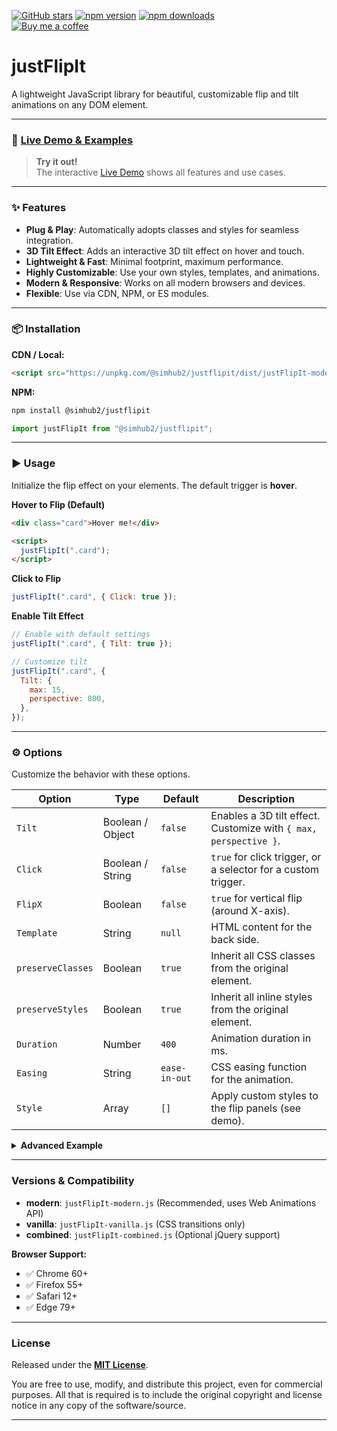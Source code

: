 [![GitHub stars](https://img.shields.io/github/stars/SimHub/justFlipIt.svg?style=social)](https://github.com/SimHub/justFlipIt)
[![npm version](https://img.shields.io/npm/v/@simhub2/justflipit.svg)](https://www.npmjs.com/package/@simhub2/justflipit)
[![npm downloads](https://img.shields.io/npm/dt/@simhub2/justflipit.svg)](https://www.npmjs.com/package/@simhub2/justflipit)  
[![Buy me a coffee](https://img.shields.io/badge/-buy_me_a_coffee-yellow?style=flat&social&logo=buymeacoffee&logoColor=white&labelColor=black)](https://www.buymeacoffee.com/simhub)

# justFlipIt

A lightweight JavaScript library for beautiful, customizable flip and tilt animations on any DOM element.

---

### 🚀 [Live Demo & Examples](https://SimHub.github.io/justFlipIt/)

> **Try it out!**  
> The interactive [Live Demo](https://SimHub.github.io/justFlipIt/) shows all features and use cases.

---

### ✨ Features

- **Plug & Play**: Automatically adopts classes and styles for seamless integration.
- **3D Tilt Effect**: Adds an interactive 3D tilt effect on hover and touch.
- **Lightweight & Fast**: Minimal footprint, maximum performance.
- **Highly Customizable**: Use your own styles, templates, and animations.
- **Modern & Responsive**: Works on all modern browsers and devices.
- **Flexible**: Use via CDN, NPM, or ES modules.

---

### 📦 Installation

**CDN / Local:**

```html
<script src="https://unpkg.com/@simhub2/justflipit/dist/justFlipIt-modern.min.js"></script>
```

**NPM:**

```bash
npm install @simhub2/justflipit
```

```js
import justFlipIt from "@simhub2/justflipit";
```

---

### ▶️ Usage

Initialize the flip effect on your elements. The default trigger is **hover**.

**Hover to Flip (Default)**

```html
<div class="card">Hover me!</div>

<script>
  justFlipIt(".card");
</script>
```

**Click to Flip**

```js
justFlipIt(".card", { Click: true });
```

**Enable Tilt Effect**

```js
// Enable with default settings
justFlipIt(".card", { Tilt: true });

// Customize tilt
justFlipIt(".card", {
  Tilt: {
    max: 15,
    perspective: 800,
  },
});
```

---

### ⚙️ Options

Customize the behavior with these options.

| Option            | Type             | Default       | Description                                                      |
| ----------------- | ---------------- | ------------- | ---------------------------------------------------------------- |
| `Tilt`            | Boolean / Object | `false`       | Enables a 3D tilt effect. Customize with `{ max, perspective }`. |
| `Click`           | Boolean / String | `false`       | `true` for click trigger, or a selector for a custom trigger.    |
| `FlipX`           | Boolean          | `false`       | `true` for vertical flip (around X-axis).                        |
| `Template`        | String           | `null`        | HTML content for the back side.                                  |
| `preserveClasses` | Boolean          | `true`        | Inherit all CSS classes from the original element.               |
| `preserveStyles`  | Boolean          | `true`        | Inherit all inline styles from the original element.             |
| `Duration`        | Number           | `400`         | Animation duration in ms.                                        |
| `Easing`          | String           | `ease-in-out` | CSS easing function for the animation.                           |
| `Style`           | Array            | `[]`          | Apply custom styles to the flip panels (see demo).               |

<details>
<summary><b>Advanced Example</b></summary>

```js
justFlipIt(".card", {
  preserveClasses: false, // Start with a clean slate
  Click: true,
  FlipX: true,
  Tilt: true,
  Duration: 800,
  Easing: "cubic-bezier(0.68, -0.55, 0.27, 1.55)",
  Template: "<div>My custom back side!</div>",
  Style: [
    {
      el: "self",
      style: {
        background: "#fff",
        borderRadius: "1rem",
        boxShadow: "0 2px 8px #0002",
      },
    },
    { el: ".front", style: { background: "#f5c939", color: "#222" } },
    { el: ".backY", style: { background: "#ca9dfe", color: "#fff" } },
  ],
});
```

</details>

---

### Versions & Compatibility

- **modern**: `justFlipIt-modern.js` (Recommended, uses Web Animations API)
- **vanilla**: `justFlipIt-vanilla.js` (CSS transitions only)
- **combined**: `justFlipIt-combined.js` (Optional jQuery support)

**Browser Support:**

- ✅ Chrome 60+
- ✅ Firefox 55+
- ✅ Safari 12+
- ✅ Edge 79+

---

### License

Released under the **[MIT License](https://opensource.org/licenses/MIT)**.

You are free to use, modify, and distribute this project, even for commercial purposes. All that is required is to include the original copyright and license notice in any copy of the software/source.

---

<script
  type="text/javascript"
  src="https://cdnjs.buymeacoffee.com/1.0.0/button.prod.min.js"
  data-name="bmc-button"
  data-slug="simhub"
  data-color="#FFDD00"
  data-emoji="☕"
  data-font="Cookie"
  data-text="Buy me a coffee"
  data-outline-color="#000000"
  data-font-color="#000000"
  data-coffee-color="#ffffff"
></script>
